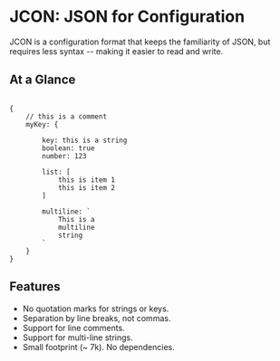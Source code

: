 # JCON: JSON for Configuration 

JCON is a configuration format that keeps the familiarity of JSON, but requires less syntax -- making it easier to read and write.

## At a Glance

```

{
    // this is a comment
    myKey: {

        key: this is a string
        boolean: true
        number: 123

        list: [
            this is item 1
            this is item 2
        ]
        
        multiline: `
            This is a
            multiline
            string
        `
    }
}

```

## Features

- No quotation marks for strings or keys.
- Separation by line breaks, not commas.
- Support for line comments.
- Support for multi-line strings.
- Small footprint (~ 7k). No dependencies.



